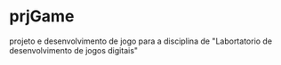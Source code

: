 # prjGame
projeto e desenvolvimento de jogo para a disciplina de "Labortatorio de desenvolvimento de jogos digitais"
